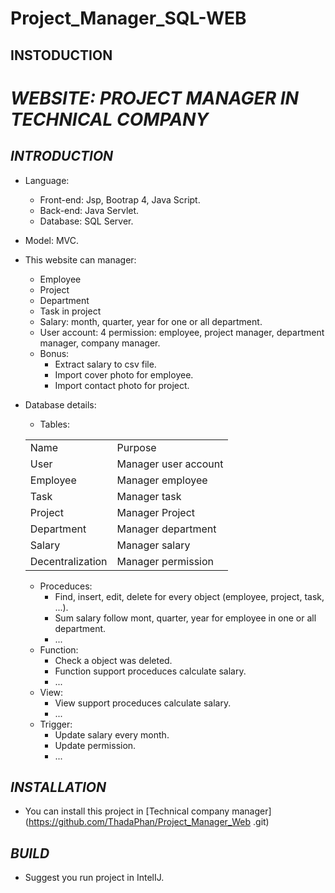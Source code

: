 # Project_Manager_SQL-WEB
## INSTODUCTION
# ***WEBSITE: PROJECT MANAGER IN TECHNICAL COMPANY***

## ***INTRODUCTION***

* Language:
  * Front-end: Jsp, Bootrap 4, Java Script.
  * Back-end: Java Servlet.
  * Database: SQL Server.
* Model: MVC.
* This website can manager:
  * Employee
  * Project
  * Department
  * Task in project
  * Salary: month, quarter, year for one or all department.
  * User account: 4 permission: employee, project manager, department manager, company manager.
  * Bonus:
    * Extract salary to csv file.
    * Import cover photo for employee.
    * Import contact photo for project. 
* Database details: 
  * Tables: 
  <table>
    <tr>
        <td>Name</td>
        <td>Purpose</td>
    </tr>
    <tr>
        <td>User</td>
        <td>Manager user account</td>
    </tr>
    <tr>
        <td>Employee</td>
        <td>Manager employee</td>
    </tr>
    <tr>
        <td>Task</td>
        <td>Manager task</td>
    </tr>
    <tr>
        <td>Project</td>
        <td>Manager Project</td>
    </tr>
    <tr>
        <td>Department</td>
        <td>Manager department</td>
    </tr>
    <tr>
        <td>Salary</td>
        <td>Manager salary</td>
    </tr>
     <tr>
        <td>Decentralization</td>
        <td>Manager permission</td>
    </tr>
   </table>
   
   * Proceduces:
     * Find, insert, edit, delete for every object (employee, project, task, ...).
     * Sum salary follow mont, quarter, year for employee in one or all department.
     * ...
   * Function:
     * Check a object was deleted.
     * Function support proceduces calculate salary.
     * ...
   * View:
     * View support proceduces calculate salary.
     * ...
   * Trigger:
     * Update salary every month.
     * Update permission.
     * ...    
    
## ***INSTALLATION***

* You can install this project in [Technical company manager](https://github.com/ThadaPhan/Project_Manager_Web .git)

## ***BUILD***

* Suggest you run project in IntelIJ.
